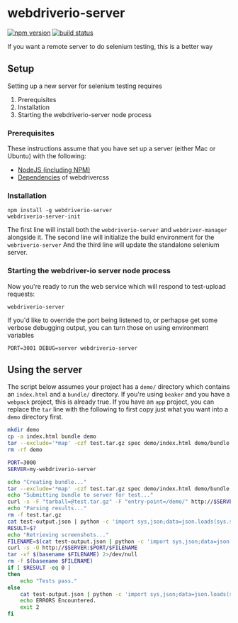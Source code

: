 # webdriverio-server

[![npm version](https://badge.fury.io/js/webdriverio-server.svg)](http://badge.fury.io/js/webdriverio-server)
[![build status](https://travis-ci.org/ciena-blueplanet/webdriverio-server.svg?branch=master)](https://travis-ci.org/ciena-blueplanet/webdriverio-server)

If you want a remote server to do selenium testing, this is a better way

## Setup

Setting up a new server for selenium testing requires

1. Prerequisites
1. Installation
1. Starting the webdriverio-server node process

### Prerequisites

These instructions assume that you have set up a server (either Mac or Ubuntu) with the following:

- [NodeJS (including NPM)](https://github.com/creationix/nvm)
- [Dependencies](https://github.com/ciena-blueplanet/beaker#end-to-end-test-dependencies) of webdrivercss

### Installation

    npm install -g webdriverio-server
    webdriverio-server-init

The first line will install both the `webdriverio-server` and `webdriver-manager` alongside it. The second line will
initialize the build environment for the `webriverio-server` And the third line will update the standalone selenium
server.

### Starting the webdriver-io server node process

Now you're ready to run the web service which will respond to test-upload requests:

    webdriverio-server

If you'd like to override the port being listened to, or perhapse get some verbose debugging output, you can turn
those on using environment variables

    PORT=3001 DEBUG=server webdriverio-server

## Using the server

The script below assumes your project has a `demo/` directory which contains an `index.html` and a `bundle/` directory.
If you're using `beaker` and you have a `webpack` project, this is already true. If you have an `app` project, you
can replace the `tar` line with the following to first copy just what you want into a `demo` directory first.

```bash
mkdir demo
cp -a index.html bundle demo
tar --exclude='*map' -czf test.tar.gz spec demo/index.html demo/bundle
rm -rf demo
```

```bash
PORT=3000
SERVER=my-webdriverio-server

echo "Creating bundle..."
tar --exclude='*map' -czf test.tar.gz spec demo/index.html demo/bundle
echo "Submitting bundle to server for test..."
curl -s -F "tarball=@test.tar.gz" -F "entry-point=/demo/" http://$SERVER:$PORT/ > test-output.json
echo "Parsing results..."
rm -f test.tar.gz
cat test-output.json | python -c 'import sys,json;data=json.loads(sys.stdin.read()); sys.exit(data["exitCode"])'
RESULT=$?
echo "Retrieving screenshots..."
FILENAME=$(cat test-output.json | python -c 'import sys,json;data=json.loads(sys.stdin.read()); print(data["output"])')
curl -s -O http://$SERVER:$PORT/$FILENAME
tar -xf $(basename $FILENAME) 2>/dev/null
rm -f $(basename $FILENAME)
if [ $RESULT -eq 0 ]
then
    echo "Tests pass."
else
    cat test-output.json | python -c 'import sys,json;data=json.loads(sys.stdin.read()); print(data["info"])'
    echo ERRORS Encountered.
    exit 2
fi
```
